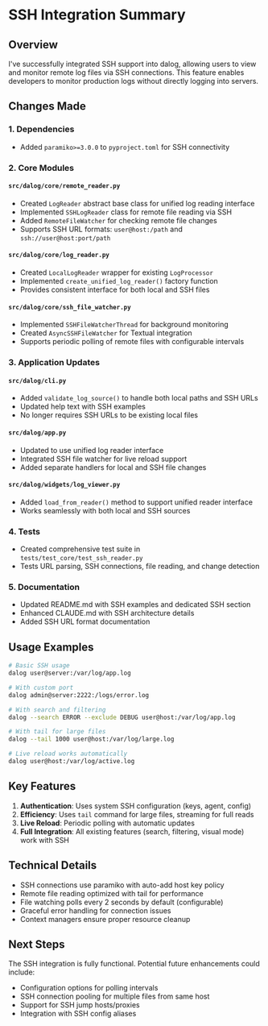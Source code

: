 # SSH Integration Summary

## Overview

I've successfully integrated SSH support into dalog, allowing users to view and monitor remote log files via SSH connections. This feature enables developers to monitor production logs without directly logging into servers.

## Changes Made

### 1. Dependencies
- Added `paramiko>=3.0.0` to `pyproject.toml` for SSH connectivity

### 2. Core Modules

#### `src/dalog/core/remote_reader.py`
- Created `LogReader` abstract base class for unified log reading interface
- Implemented `SSHLogReader` class for remote file reading via SSH
- Added `RemoteFileWatcher` for checking remote file changes
- Supports SSH URL formats: `user@host:/path` and `ssh://user@host:port/path`

#### `src/dalog/core/log_reader.py`
- Created `LocalLogReader` wrapper for existing `LogProcessor`
- Implemented `create_unified_log_reader()` factory function
- Provides consistent interface for both local and SSH files

#### `src/dalog/core/ssh_file_watcher.py`
- Implemented `SSHFileWatcherThread` for background monitoring
- Created `AsyncSSHFileWatcher` for Textual integration
- Supports periodic polling of remote files with configurable intervals

### 3. Application Updates

#### `src/dalog/cli.py`
- Added `validate_log_source()` to handle both local paths and SSH URLs
- Updated help text with SSH examples
- No longer requires SSH URLs to be existing local files

#### `src/dalog/app.py`
- Updated to use unified log reader interface
- Integrated SSH file watcher for live reload support
- Added separate handlers for local and SSH file changes

#### `src/dalog/widgets/log_viewer.py`
- Added `load_from_reader()` method to support unified reader interface
- Works seamlessly with both local and SSH sources

### 4. Tests
- Created comprehensive test suite in `tests/test_core/test_ssh_reader.py`
- Tests URL parsing, SSH connections, file reading, and change detection

### 5. Documentation
- Updated README.md with SSH examples and dedicated SSH section
- Enhanced CLAUDE.md with SSH architecture details
- Added SSH URL format documentation

## Usage Examples

```bash
# Basic SSH usage
dalog user@server:/var/log/app.log

# With custom port
dalog admin@server:2222:/logs/error.log

# With search and filtering
dalog --search ERROR --exclude DEBUG user@host:/var/log/app.log

# With tail for large files
dalog --tail 1000 user@host:/var/log/large.log

# Live reload works automatically
dalog user@host:/var/log/active.log
```

## Key Features

1. **Authentication**: Uses system SSH configuration (keys, agent, config)
2. **Efficiency**: Uses `tail` command for large files, streaming for full reads
3. **Live Reload**: Periodic polling with automatic updates
4. **Full Integration**: All existing features (search, filtering, visual mode) work with SSH

## Technical Details

- SSH connections use paramiko with auto-add host key policy
- Remote file reading optimized with tail for performance
- File watching polls every 2 seconds by default (configurable)
- Graceful error handling for connection issues
- Context managers ensure proper resource cleanup

## Next Steps

The SSH integration is fully functional. Potential future enhancements could include:
- Configuration options for polling intervals
- SSH connection pooling for multiple files from same host
- Support for SSH jump hosts/proxies
- Integration with SSH config aliases